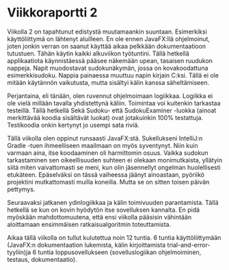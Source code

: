 # Viikkoraportti 2

Viikolla 2 on tapahtunut edistystä muutamaankin suuntaan. Esimerkiksi käyttöliittymä on lähtenyt aluilleen. En ole ennen JavaFX:llä ohjelmoinut, joten jonkin verran on saanut käyttää aikaa pelkkään dokumentaatioon tutustuen. Tähän käytin kaikki alkuviikon työtuntini. Tällä hetkellä applikaatiota käynnistäessä pääsee näkemään upean, tasaisen ruudukon nappeja. Napit muodostavat sudokunäkymän, jossa on kovakoodattuna esimerkkisudoku. Nappia painaessa muuttuu napin kirjain C:ksi. Tällä ei ole mitään käytännön vaikutusta, mutta sisältyi kälin kanssa säheltämiseen.

Perjantaina, eli tänään, olen ruvennut ohjelmoimaan logiikkaa. Logiikka ei ole vielä millään tavalla yhdistettynä käliin. Toimintaa voi kuitenkin tarkastaa testeillä. Tällä hetkellä Sekä Sudoku- että SudokuExaminer -luokka (ainoat merkittävää koodia sisältävät luokat) ovat jotakuinkin 100% testattuja. Testikoodia onkin kertynyt jo usempi sata riviä.

Tällä viikolla olen oppinut runsaasti JavaFX:stä. Sukellukseni IntelliJ:n Gradle -tuen ihmeelliseen maailmaan on myös syventynyt. Niin kuin varmaan aina, itse koodaaminen oli harmittomin osuus. Vaikka sudokun tarkastaminen sen oikeellisuuden suhteen ei olekaan monimutkaista, yllätyin siitä miten vaivattomasti se meni, kun olin jäsennellyt ongelman huolellisesti etukäteen. Epäselväksi on tässä vaiheessa jäänyt ainoastaan, pyöriikö projektini mutkattomasti muilla koneilla. Mutta se on sitten toisen päivän pettymys.

Seuraavaksi jatkanen ydinlogiikkaa ja kälin toimivuuden parantamista. Tällä hetkellä se kun on kovin hyödytön itse sovelluksen kannalta. En pidä myöskään mahdottomuutena, että ensi viikolla pääsisin vähintään aloittamaan ensimmäisen ratkaisualgoritmin toteuttamista.

Aikaa tällä viikolla on tullut kulutettua noin 12 tuntia. 6 tuntia käyttöliittymään (JavaFX:n dokumentaation lukemista, kälin kirjoittamista trial-and-error-tyyliin)ja 6 tuntia loppusovellukseen (sovelluslogiikan ohjelmoiminen, testaus, dokumentaatio).
